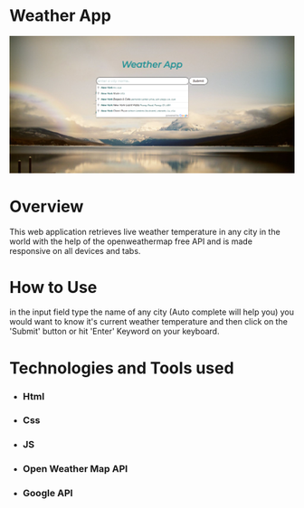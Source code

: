 <h1>Weather App</h1>
<img src="weather app.png" />
<h1>
    Overview
</h1>

<p>
   This web application retrieves live weather temperature in any city in the world with the help of the openweathermap free API and is made responsive on all devices and tabs.
</p>

<h1>How to Use</h1>

<p> in the input field type the name of any city (Auto complete will help you) you would want to know it's current weather temperature and then click on the 'Submit' button or hit 'Enter' Keyword on your 
    keyboard. 
</p>

<h1>Technologies and Tools used</h1>

<ul>
     <li><h3>Html</h3></li>
     <li><h3>Css</h3></li>
     <li><h3>JS</h3></li>
     <li><h3>Open Weather Map API</h3></li>
     <li><h3>Google API</h3></li> 
</ul>

